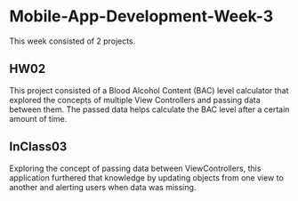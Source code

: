 # Mobile-App-Development-Week-3

This week consisted of 2 projects.

## HW02
This project consisted of a Blood Alcohol Content (BAC) level calculator that explored the concepts of multiple View Controllers and passing data between them. The passed data helps calculate the BAC level after a certain amount of time.

## InClass03
Exploring the concept of passing data between ViewControllers, this application furthered that knowledge by updating objects from one view to another and alerting users when data was missing.

